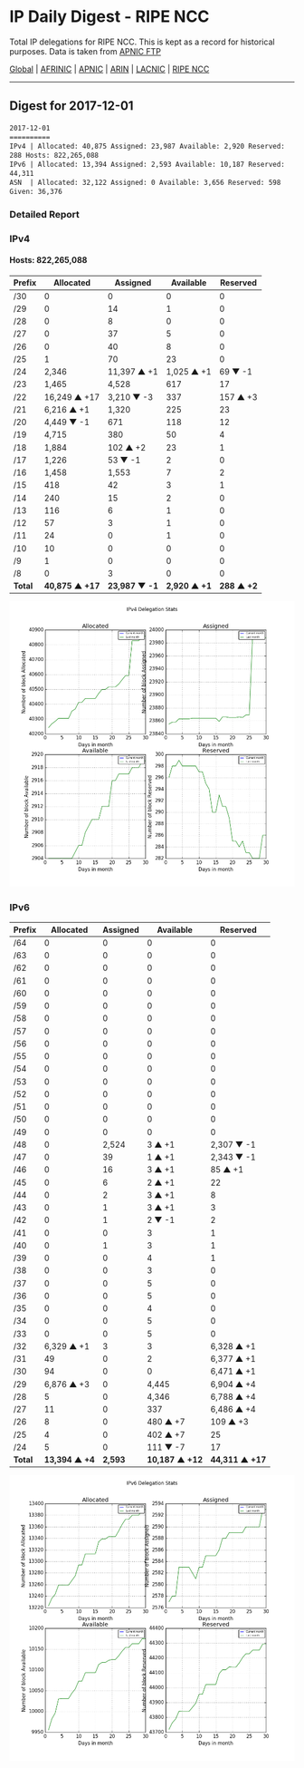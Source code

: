 # IP Daily Digest - RIPE NCC

Total IP delegations for RIPE NCC. This is kept as a record for historical purposes. Data is taken from [APNIC FTP](https://ftp.apnic.net/)

[Global](https://github.com/csmets/IP-Daily-Digest) | [AFRINIC](https://github.com/csmets/IP-Daily-Digest/tree/master/archives/AFRINIC) | [APNIC](https://github.com/csmets/IP-Daily-Digest/tree/master/archives/APNIC) | [ARIN](https://github.com/csmets/IP-Daily-Digest/tree/master/archives/ARIN) | [LACNIC](https://github.com/csmets/IP-Daily-Digest/tree/master/archives/LACNIC) | [RIPE NCC](https://github.com/csmets/IP-Daily-Digest/tree/master/archives/RIPE_NCC)

---

## Digest for 2017-12-01
```
2017-12-01
==========
IPv4 | Allocated: 40,875 Assigned: 23,987 Available: 2,920 Reserved: 288 Hosts: 822,265,088
IPv6 | Allocated: 13,394 Assigned: 2,593 Available: 10,187 Reserved: 44,311
ASN  | Allocated: 32,122 Assigned: 0 Available: 3,656 Reserved: 598 Given: 36,376
```

### Detailed Report

### IPv4

#### Hosts: **822,265,088**

| Prefix | Allocated | Assigned | Available | Reserved |
| ----- | ----- | ----- | ----- | ----- |
| /30 | 0 | 0 | 0 | 0 |
| /29 | 0 | 14 | 1 | 0 |
| /28 | 0 | 8 | 0 | 0 |
| /27 | 0 | 37 | 5 | 0 |
| /26 | 0 | 40 | 8 | 0 |
| /25 | 1 | 70 | 23 | 0 |
| /24 | 2,346 | 11,397 ▲ +1 | 1,025 ▲ +1 | 69 ▼ -1 |
| /23 | 1,465 | 4,528 | 617 | 17 |
| /22 | 16,249 ▲ +17 | 3,210 ▼ -3 | 337 | 157 ▲ +3 |
| /21 | 6,216 ▲ +1 | 1,320 | 225 | 23 |
| /20 | 4,449 ▼ -1 | 671 | 118 | 12 |
| /19 | 4,715 | 380 | 50 | 4 |
| /18 | 1,884 | 102 ▲ +2 | 23 | 1 |
| /17 | 1,226 | 53 ▼ -1 | 2 | 0 |
| /16 | 1,458 | 1,553 | 7 | 2 |
| /15 | 418 | 42 | 3 | 1 |
| /14 | 240 | 15 | 2 | 0 |
| /13 | 116 | 6 | 1 | 0 |
| /12 | 57 | 3 | 1 | 0 |
| /11 | 24 | 0 | 1 | 0 |
| /10 | 10 | 0 | 0 | 0 |
| /9 | 1 | 0 | 0 | 0 |
| /8 | 0 | 3 | 0 | 0 |
| **Total** | **40,875 ▲ +17** | **23,987 ▼ -1** | **2,920 ▲ +1** | **288 ▲ +2** |

![ipv4-stats](ipv4-figure.png)

### IPv6

| Prefix | Allocated | Assigned | Available | Reserved |
| ----- | ----- | ----- | ----- | ----- |
| /64 | 0 | 0 | 0 | 0 |
| /63 | 0 | 0 | 0 | 0 |
| /62 | 0 | 0 | 0 | 0 |
| /61 | 0 | 0 | 0 | 0 |
| /60 | 0 | 0 | 0 | 0 |
| /59 | 0 | 0 | 0 | 0 |
| /58 | 0 | 0 | 0 | 0 |
| /57 | 0 | 0 | 0 | 0 |
| /56 | 0 | 0 | 0 | 0 |
| /55 | 0 | 0 | 0 | 0 |
| /54 | 0 | 0 | 0 | 0 |
| /53 | 0 | 0 | 0 | 0 |
| /52 | 0 | 0 | 0 | 0 |
| /51 | 0 | 0 | 0 | 0 |
| /50 | 0 | 0 | 0 | 0 |
| /49 | 0 | 0 | 0 | 0 |
| /48 | 0 | 2,524 | 3 ▲ +1 | 2,307 ▼ -1 |
| /47 | 0 | 39 | 1 ▲ +1 | 2,343 ▼ -1 |
| /46 | 0 | 16 | 3 ▲ +1 | 85 ▲ +1 |
| /45 | 0 | 6 | 2 ▲ +1 | 22 |
| /44 | 0 | 2 | 3 ▲ +1 | 8 |
| /43 | 0 | 1 | 3 ▲ +1 | 3 |
| /42 | 0 | 1 | 2 ▼ -1 | 2 |
| /41 | 0 | 0 | 3 | 1 |
| /40 | 0 | 1 | 3 | 1 |
| /39 | 0 | 0 | 4 | 1 |
| /38 | 0 | 0 | 3 | 0 |
| /37 | 0 | 0 | 5 | 0 |
| /36 | 0 | 0 | 5 | 0 |
| /35 | 0 | 0 | 4 | 0 |
| /34 | 0 | 0 | 5 | 0 |
| /33 | 0 | 0 | 5 | 0 |
| /32 | 6,329 ▲ +1 | 3 | 3 | 6,328 ▲ +1 |
| /31 | 49 | 0 | 2 | 6,377 ▲ +1 |
| /30 | 94 | 0 | 0 | 6,471 ▲ +1 |
| /29 | 6,876 ▲ +3 | 0 | 4,445 | 6,904 ▲ +4 |
| /28 | 5 | 0 | 4,346 | 6,788 ▲ +4 |
| /27 | 11 | 0 | 337 | 6,486 ▲ +4 |
| /26 | 8 | 0 | 480 ▲ +7 | 109 ▲ +3 |
| /25 | 4 | 0 | 402 ▲ +7 | 25 |
| /24 | 5 | 0 | 111 ▼ -7 | 17 |
| **Total** | **13,394 ▲ +4** | **2,593** | **10,187 ▲ +12** | **44,311 ▲ +17** |

![ipv6-stats](ipv6-figure.png)